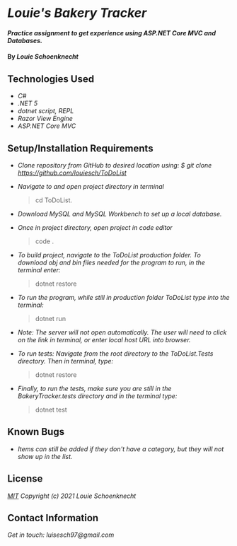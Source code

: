 # _Louie's Bakery Tracker_

#### _Practice assignment to get experience using ASP.NET Core MVC and Databases._

#### By _**Louie Schoenknecht**_

## Technologies Used

* _C#_
* _.NET 5_
* _dotnet script, REPL_
* _Razor View Engine_
* _ASP.NET Core MVC_


## Setup/Installation Requirements

* _Clone repository from GitHub to desired location using: $ git clone https://github.com/louiesch/ToDoList_
* _Navigate to and open project directory in terminal_
  > cd ToDoList.
  
* _Download MySQL and MySQL Workbench to set up a local database._


* _Once in project directory, open project in code editor_
  >code .
* _To build project, navigate to the ToDoList production folder. To download obj and bin files needed for the program to run, in the terminal enter:_
  >dotnet restore
* _To run the program, while still in production folder ToDoList type into the terminal:_
  >dotnet run
* _Note: The server will not open automatically. The user will need to click on the link in terminal, or enter local host URL into browser._


* _To run tests: Navigate from the root directory to the ToDoList.Tests directory. Then in terminal, type:_
  >dotnet restore
* _Finally, to run the tests, make sure you are still in the BakeryTracker.tests directory and in the terminal type:_
  >dotnet test

## Known Bugs

* _Items can still be added if they don't have a category, but they will not show up in the list._

## License

_[MIT](https://choosealicense.com/licenses/mit/) Copyright (c) 2021 Louie Schoenknecht_


## Contact Information

_Get in touch: luisesch97@gmail.com_